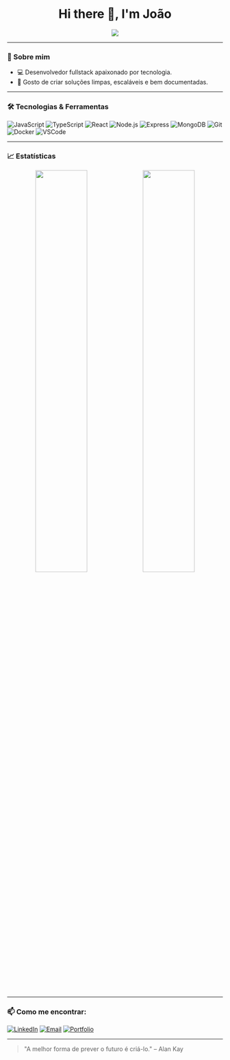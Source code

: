 <h1 align="center">Hi there 👋, I'm João</h1>

<p align="center">
  <img src="https://readme-typing-svg.herokuapp.com/?lines=Desenvolvedor+Fullstack;Apaixonado+por+tecnologia;Sempre+aprendendo+coisas+novas&center=true&width=500&height=45">
</p>

---

### 🚀 Sobre mim

- 💻 Desenvolvedor fullstack apaixonado por tecnologia.
- 🧠 Gosto de criar soluções limpas, escaláveis e bem documentadas.

---

### 🛠️ Tecnologias & Ferramentas

![JavaScript](https://img.shields.io/badge/-JavaScript-333333?style=flat&logo=javascript)
![TypeScript](https://img.shields.io/badge/-TypeScript-333333?style=flat&logo=typescript)
![React](https://img.shields.io/badge/-React-333333?style=flat&logo=react)
![Node.js](https://img.shields.io/badge/-Node.js-333333?style=flat&logo=node.js)
![Express](https://img.shields.io/badge/-Express-333333?style=flat&logo=express)
![MongoDB](https://img.shields.io/badge/-MongoDB-333333?style=flat&logo=mongodb)
![Git](https://img.shields.io/badge/-Git-333333?style=flat&logo=git)
![Docker](https://img.shields.io/badge/-Docker-333333?style=flat&logo=docker)
![VSCode](https://img.shields.io/badge/-VSCode-333333?style=flat&logo=visual-studio-code)

---

### 📈 Estatísticas

<p align="center">
  <img width="49%" src="https://github-readme-stats.vercel.app/api?username=joaowgm&show_icons=true&theme=tokyonight" />
  <img width="49%" src="https://github-readme-streak-stats.herokuapp.com/?user=joaowgm&theme=tokyonight" />
</p>

---

### 📫 Como me encontrar:

[![LinkedIn](https://img.shields.io/badge/-LinkedIn-0A66C2?style=flat&logo=linkedin&logoColor=white)](https://www.linkedin.com/in/seu-usuario)
[![Email](https://img.shields.io/badge/-Email-EA4335?style=flat&logo=gmail&logoColor=white)](mailto:seu@email.com)
[![Portfolio](https://img.shields.io/badge/-Portfólio-000000?style=flat&logo=notion&logoColor=white)](https://seuportfolio.com)

---

> "A melhor forma de prever o futuro é criá-lo." – Alan Kay
